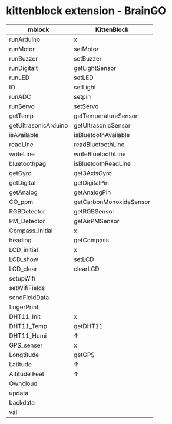 # kittenblock extension - BrainGO

mblock                        | KittenBlock
----------------------------- | -----------------------------
runArduino                    | x
runMotor                      | setMotor
runBuzzer                     | setBuzzer
runDigitalt                   | getLightSensor
runLED                        | setLED
IO                            | setLight
runADC                        | setpin
runServo                      | setServo
getTemp                       | getTemperatureSensor
getUltrasonicArduino          | getUltrasonicSensor
isAvailable                   | isBluetoothAvailable
readLine                      | readBluetoothLine
writeLine                     | writeBluetoothLine
bluetoothpag                  | isBluetoothReadLine
getGyro                       | get3AxisGyro
getDigital                    | getDigitalPin
getAnalog                     | getAnalogPin
CO_ppm                        | getCarbonMonoxideSensor
RGBDetector                   | getRGBSensor
PM_Detector                   | getAirPMSensor
Compass_initial               | x
heading                       | getCompass
LCD_initial                   | x
LCD_show                      | setLCD
LCD_clear                     | clearLCD
setupWifi                     | 
setWifiFields                 | 
sendFieldData                 | 
fingerPrint                   | 
DHT11_Init                    | x
DHT11_Temp                    | getDHT11
DHT11_Humi                    | ↑
GPS_senser                    | x
Longtitude                    | getGPS
Latitude                      | ↑
Altitude Feet                 | ↑
Owncloud                      | 
updata                        | 
backdata                      | 
val                           | 
